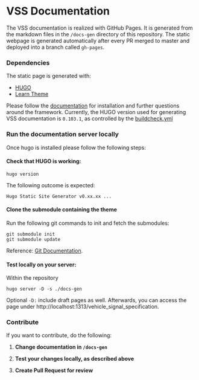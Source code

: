 # VSS Documentation

The VSS documentation is realized with GitHub Pages. It is generated from
the markdown files in the ```/docs-gen``` directory of this repository.
The static webpage is generated automatically after every PR merged to master 
and deployed into a branch called `gh-pages`.


### Dependencies

The static page is generated with:

- [HUGO](https://gohugo.io/)
- [Learn Theme](https://themes.gohugo.io/hugo-theme-learn/)

Please follow the [documentation](https://gohugo.io/documentation/) for installation and further questions around the framework.
Currently, the HUGO version used for generating VSS documentation is `0.103.1`,
as controlled by the [buildcheck.yml](https://github.com/COVESA/vehicle_signal_specification/blob/master/.github/workflows/buildcheck.yml)


### Run the documentation server locally

Once hugo is installed please follow the following steps:

#### Check that HUGO is working:
```
hugo version
```
The following outcome is expected:
```
Hugo Static Site Generator v0.xx.xx ...
```
#### Clone the submodule containing the theme

Run the following git commands to init and fetch the submodules:
```
git submodule init
git submodule update
```
Reference: [Git Documentation](https://git-scm.com/book/en/v2/Git-Tools-Submodules).

#### Test locally on your server:

Within the repository
```
hugo server -D -s ./docs-gen
```
Optional ```-D:``` include draft pages as well. Afterwards, you can access the
page under http://localhost:1313/vehicle_signal_specification.

### Contribute

If you want to contribute, do the following:

1. **Change documentation in ```/docs-gen```**

1. **Test your changes locally, as described above**

1. **Create Pull Request for review**
